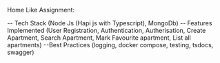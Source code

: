 Home Like Assignment:

-- Tech Stack (Node Js (Hapi js with Typescript), MongoDb)
-- Features Implemented (User Registration, Authentication, Autherisation, Create Apartment, Search Apartment, Mark Favourite apartment, List all apartments)
--Best Practices (logging, docker compose, testing, tsdocs, swagger)